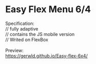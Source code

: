 # Easy Flex Menu 6/4


Specification:<br>
// fully adaptive<br>
// contains the JS mobile version<br>
// Writed on FlexBox<br>
<br>
Preview:<br>
https://gerwld.github.io/Easy-flex-6x4/

